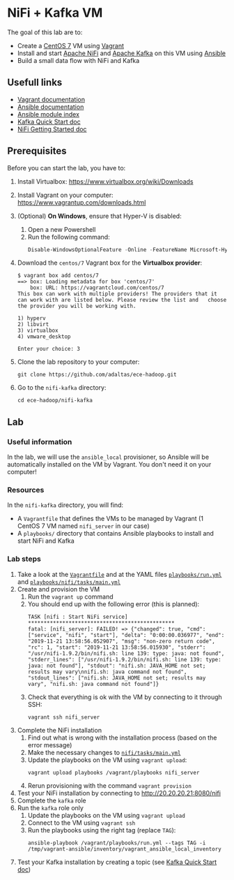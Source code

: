 # NiFi + Kafka VM

The goal of this lab are to:

- Create a [CentOS 7](https://wiki.centos.org/) VM using [Vagrant](https://www.vagrantup.com/)
- Install and start [Apache NiFi](http://nifi.apache.org/) and [Apache Kafka](http://kafka.apache.org/) on this VM using [Ansible](https://www.ansible.com/)
- Build a small data flow with NiFi and Kafka

## Usefull links

- [Vagrant documentation](https://www.vagrantup.com/docs/)
- [Ansible documentation](https://docs.ansible.com/ansible/latest/index.html)
- [Ansible module index](https://docs.ansible.com/ansible/latest/modules/modules_by_category.html)
- [Kafka Quick Start doc](http://kafka.apache.org/21/documentation.html#quickstart)
- [NiFi Getting Started doc](https://nifi.apache.org/docs/nifi-docs/html/getting-started.html)

## Prerequisites

Before you can start the lab, you have to:

1. Install Virtualbox: https://www.virtualbox.org/wiki/Downloads
2. Install Vagrant on your computer: https://www.vagrantup.com/downloads.html
3. (Optional) **On Windows**, ensure that Hyper-V is disabled:
   1. Open a new Powershell
   2. Run the following command:
      ```powershell
      Disable-WindowsOptionalFeature -Online -FeatureName Microsoft-Hyper-V-All
      ```
4. Download the `centos/7` Vagrant box for the **Virtualbox provider**:

   ```shell
   $ vagrant box add centos/7
   ==> box: Loading metadata for box 'centos/7'
       box: URL: https://vagrantcloud.com/centos/7
   This box can work with multiple providers! The providers that it
   can work with are listed below. Please review the list and   choose
   the provider you will be working with.

   1) hyperv
   2) libvirt
   3) virtualbox
   4) vmware_desktop

   Enter your choice: 3
   ```

5. Clone the lab repository to your computer:
   ```
   git clone https://github.com/adaltas/ece-hadoop.git
   ```
6. Go to the `nifi-kafka` directory:
   ```
   cd ece-hadoop/nifi-kafka
   ```

## Lab

### Useful information

In the lab, we will use the `ansible_local` provisioner, so Ansible will be automatically installed on the VM by Vagrant. You don't need it on your computer!

### Resources

In the `nifi-kafka` directory, you will find:

- A `Vagrantfile` that defines the VMs to be managed by Vagrant (1 CentOS 7 VM named `nifi_server` in our case)
- A `playbooks/` directory that contains Ansible playbooks to install and start NiFi and Kafka

### Lab steps

1. Take a look at the [`Vagrantfile`](Vagrantfile) and at the YAML files [`playbooks/run.yml`](playbooks/run.yml) and [`playbooks/nifi/tasks/main.yml`](playbooks/roles/nifi/tasks/main.yml)
2. Create and provision the VM
   1. Run the `vagrant up` command
   2. You should end up with the following error (this is planned):
      ```shell
      TASK [nifi : Start NiFi service] ***********************************************
      fatal: [nifi_server]: FAILED! => {"changed": true, "cmd": ["service", "nifi", "start"], "delta": "0:00:00.036977", "end": "2019-11-21 13:58:56.052907", "msg": "non-zero return code", "rc": 1, "start": "2019-11-21 13:58:56.015930", "stderr": "/usr/nifi-1.9.2/bin/nifi.sh: line 139: type: java: not found", "stderr_lines": ["/usr/nifi-1.9.2/bin/nifi.sh: line 139: type: java: not found"], "stdout": "nifi.sh: JAVA_HOME not set; results may vary\nnifi.sh: java command not found", "stdout_lines": ["nifi.sh: JAVA_HOME not set; results may vary", "nifi.sh: java command not found"]}
      ```
   3. Check that everything is ok with the VM by connecting to it through SSH:
      ```
      vagrant ssh nifi_server
      ```
3. Complete the NiFi installation
   1. Find out what is wrong with the installation process (based on the error message)
   2. Make the necessary changes to [`nifi/tasks/main.yml`](playbooks/roles/nifi/tasks/main.yml)
   3. Update the playbooks on the VM using `vagrant upload`:
      ```
      vagrant upload playbooks /vagrant/playbooks nifi_server
      ```
   4. Rerun provisioning with the command `vagrant provision`
4. Test your NiFi installation by connecting to http://20.20.20.21:8080/nifi
5. Complete the `kafka` role
6. Run the `kafka` role only
   1. Update the playbooks on the VM using `vagrant upload`
   2. Connect to the VM using `vagrant ssh`
   3. Run the playbooks using the right tag (replace `TAG`):
      ```
      ansible-playbook /vagrant/playbooks/run.yml --tags TAG -i /tmp/vagrant-ansible/inventory/vagrant_ansible_local_inventory
      ```
7. Test your Kafka installation by creating a topic (see [Kafka Quick Start doc](http://kafka.apache.org/21/documentation.html#quickstart))
